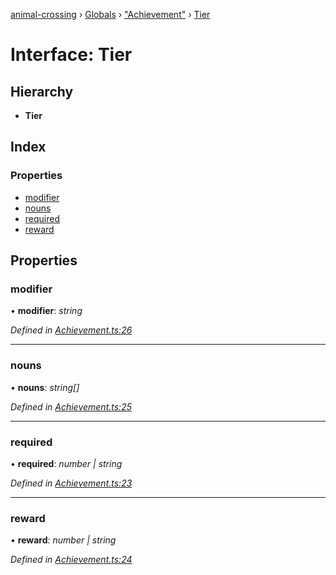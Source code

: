 [animal-crossing](../README.md) › [Globals](../globals.md) › ["Achievement"](../modules/_achievement_.md) › [Tier](_achievement_.tier.md)

# Interface: Tier

## Hierarchy

* **Tier**

## Index

### Properties

* [modifier](_achievement_.tier.md#modifier)
* [nouns](_achievement_.tier.md#nouns)
* [required](_achievement_.tier.md#required)
* [reward](_achievement_.tier.md#reward)

## Properties

###  modifier

• **modifier**: *string*

*Defined in [Achievement.ts:26](https://github.com/Norviah/animal-crossing/blob/2c80bbc/module/types/Achievement.ts#L26)*

___

###  nouns

• **nouns**: *string[]*

*Defined in [Achievement.ts:25](https://github.com/Norviah/animal-crossing/blob/2c80bbc/module/types/Achievement.ts#L25)*

___

###  required

• **required**: *number | string*

*Defined in [Achievement.ts:23](https://github.com/Norviah/animal-crossing/blob/2c80bbc/module/types/Achievement.ts#L23)*

___

###  reward

• **reward**: *number | string*

*Defined in [Achievement.ts:24](https://github.com/Norviah/animal-crossing/blob/2c80bbc/module/types/Achievement.ts#L24)*
